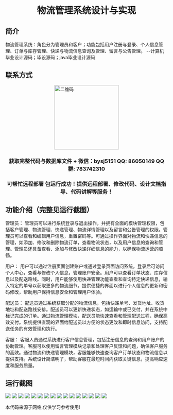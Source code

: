 <p><h1 align="center">物流管理系统设计与实现</h1></p>

## 简介
物流管理系统：角色分为管理员和客户；功能包括用户注册与登录、个人信息管理、订单与库存管理、快递与物流信息查询及管理、留言与公告管理。    --计算机毕业设计源码；毕设源码；java毕业设计源码


## 联系方式
<img src="https://bs-1329754181.cos.ap-shanghai.myqcloud.com/wx.jpg" alt="二维码" style="display: block; margin: 0 auto;" width="200px">
<p><h3 align="center">获取完整代码与数据库文件 + 微信：bysj5151 QQ: 86050149 QQ群: 783742310</h3></p>
<p><h3 align="center">可帮忙远程部署 包运行成功！提供远程部署、修改代码、设计文档指导、代码讲解等服务！</h3></p>

## 功能介绍（完整见运行截图）
管理员： 管理员可以进行系统登录与退出操作，并拥有全面的模块管理权限，包括客户管理、物流管理、快递管理、物流详情管理以及留言和公告管理的权限。管理员可以查看和编辑用户信息，重置密码等。可通过操作界面对物流和快递信息的管理，如添加、修改和删除物流订单，查看物流状态，以及用户信息的查询和管理。管理员还具备查看、添加与修改快递详细信息的能力，以确保物流运营的顺畅。

用户： 用户可以通过注册页面创建账户或通过登录页面访问系统。登录后可访问个人中心，查看与修改个人信息，管理账户安全。用户可以查看订单状态、库存信息以及配送路线。同时，用户能够使用快递管理功能查看和查询特定快递信息，输入特定的单号以获取更多的物流细节。提供便捷的界面以进行个人信息的更新和密码修改，帮助用户保持信息安全和管理用户体验。

配送员： 配送员通过系统获取分配的物流信息，包括快递单号、发货地址、收货地址和配送路线安排。配送员可以更新快递状态，如运输中或已交付，并在系统中标记完成的订单。通过物流管理模块，配送员能快速查看和管理配送过程，确保高效交付。系统提供直观的界面给配送员以方便的状态更改和即时信息访问，支持配送任务的有效管理和执行。

客服： 客服人员通过系统进行客户信息管理，包括注册信息的查询和用户账户的协助管理。客服可以使用留言管理模块记录和处理客户反馈和问题，确保客户服务的高效。通过物流和快递管理模块，客服能够快速查询客户订单状态和物流信息以提供支持。系统设计简洁明了，帮助客服在最短时间内获取关键信息，提高响应速度和服务质量。


## 运行截图
![](https://bs-1329754181.cos.ap-shanghai.myqcloud.com/ssm/LogisticsManagementSystem/img/001.jpg)
![](https://bs-1329754181.cos.ap-shanghai.myqcloud.com/ssm/LogisticsManagementSystem/img/002.jpg)
![](https://bs-1329754181.cos.ap-shanghai.myqcloud.com/ssm/LogisticsManagementSystem/img/003.jpg)
![](https://bs-1329754181.cos.ap-shanghai.myqcloud.com/ssm/LogisticsManagementSystem/img/004.jpg)
![](https://bs-1329754181.cos.ap-shanghai.myqcloud.com/ssm/LogisticsManagementSystem/img/005.jpg)
![](https://bs-1329754181.cos.ap-shanghai.myqcloud.com/ssm/LogisticsManagementSystem/img/006.jpg)
![](https://bs-1329754181.cos.ap-shanghai.myqcloud.com/ssm/LogisticsManagementSystem/img/007.jpg)
![](https://bs-1329754181.cos.ap-shanghai.myqcloud.com/ssm/LogisticsManagementSystem/img/008.jpg)
![](https://bs-1329754181.cos.ap-shanghai.myqcloud.com/ssm/LogisticsManagementSystem/img/009.jpg)
![](https://bs-1329754181.cos.ap-shanghai.myqcloud.com/ssm/LogisticsManagementSystem/img/010.jpg)
![](https://bs-1329754181.cos.ap-shanghai.myqcloud.com/ssm/LogisticsManagementSystem/img/011.jpg)
![](https://bs-1329754181.cos.ap-shanghai.myqcloud.com/ssm/LogisticsManagementSystem/img/012.jpg)
![](https://bs-1329754181.cos.ap-shanghai.myqcloud.com/ssm/LogisticsManagementSystem/img/013.jpg)
![](https://bs-1329754181.cos.ap-shanghai.myqcloud.com/ssm/LogisticsManagementSystem/img/014.jpg)
![](https://bs-1329754181.cos.ap-shanghai.myqcloud.com/ssm/LogisticsManagementSystem/img/015.jpg)
![](https://bs-1329754181.cos.ap-shanghai.myqcloud.com/ssm/LogisticsManagementSystem/img/016.jpg)

<p>本代码来源于网络,仅供学习参考使用!</p>
